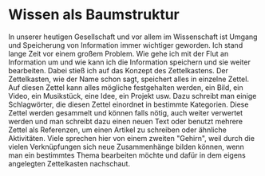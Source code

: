 # Wissen als Baumstruktur

In unserer heutigen Gesellschaft und vor allem im Wissenschaft ist Umgang und Speicherung von Information immer wichtiger geworden. Ich stand lange Zeit vor einem großem Problem. Wie gehe ich mit der Flut an Information um und wie kann ich die Information speichern und sie weiter bearbeiten. Dabei stieß ich auf das Konzept des Zettelkastens. Der Zettelkasten, wie der Name schon sagt, speichert alles in einzelne Zettel. Auf diesen Zettel kann alles mögliche festgehalten werden, ein Bild, ein Video, ein Musikstück, eine Idee, ein Projekt usw. Dazu schreibt man einige Schlagwörter, die diesen Zettel einordnet in bestimmte Kategorien. Diese Zettel werden gesammelt und können falls nötig, auch weiter verwertet werden und man schreibt dazu einen neuen Text oder benutzt mehrere Zettel als Referenzen, um einen Artikel zu schreiben oder ähnliche Aktivitäten. Viele sprechen hier von einem zweiten "Gehirn", weil durch die vielen Verknüpfungen sich neue Zusammenhänge bilden können, wenn man ein bestimmtes Thema bearbeiten möchte und dafür in dem eigens angelegten Zettelkasten nachschaut.
